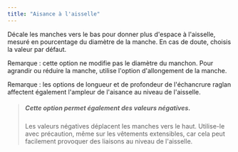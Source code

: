 ```yaml
---
title: "Aisance à l'aisselle"
---
```


Décale les manches vers le bas pour donner plus d'espace à l'aisselle, mesuré en pourcentage du diamètre de la manche. En cas de doute, choisis la valeur par défaut.

Remarque : cette option ne modifie pas le diamètre du manchon. Pour agrandir ou réduire la manche, utilise l'option d'allongement de la manche.

Remarque : les options de longueur et de profondeur de l'échancrure raglan affectent également l'ampleur de l'aisance au niveau de l'aisselle.

> ##### Cette option permet également des valeurs négatives.
> 
> Les valeurs négatives déplacent les manches vers le haut. Utilise-le avec précaution, même sur les vêtements extensibles, car cela peut facilement provoquer des liaisons au niveau de l'aisselle.
